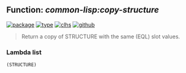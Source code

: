 ## Function: ***common-lisp:copy-structure***
[![package](https://img.shields.io/badge/Package-COMMON--LISP-5f9ea0.svg?style=social&colorA=999999)](../) [![type](https://img.shields.io/badge/Type-Function-5f9ea0.svg?style=social&colorA=999999)](../#function) [![clhs](https://img.shields.io/badge/CLHS-COPY--STRUCTURE-5f9ea0.svg?style=social&colorA=999999)](http://www.lispworks.com/documentation/HyperSpec/Body/f_cp_stu.htm) [![github](https://img.shields.io/badge/GitHub-View_the_source-5f9ea0.svg?style=social&colorA=999999&logo=github)](https://github.com/sbcl/sbcl/blob/master/src/code/target-defstruct.lisp/) 

> Return a copy of STRUCTURE with the same (EQL) slot values.

### Lambda list
```
(STRUCTURE)
```
